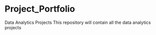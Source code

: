 # Project_Portfolio
Data Analytics Projects
This repository will contain all the data analytics projects
